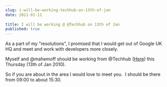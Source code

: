 ```yaml
---
slug: i-will-be-working-techhub-on-13th-of-jan
date: 2011-01-11
 
title: I will be working @ @Techhub on 13th of Jan
published: true
---
```

<p>As a part of my "resolutions", I promised that I would get out of Google UK HQ and meet and work with developers more closely.</p>
<p>Myself and @mahemoff should be working from @Techhub (<a href="http://maps.google.co.uk/maps/place?um=1&amp;ie=UTF-8&amp;q=techhub&amp;fb=1&amp;gl=uk&amp;hq=techhub&amp;hnear=London&amp;cid=9476668700153430898">Here</a>) this Thursday (13th of Jan 2010).</p>
<div>So if you are about in the area I would love to meet you. &nbsp;I should be there from 09:00 to about 15:30.</div>

